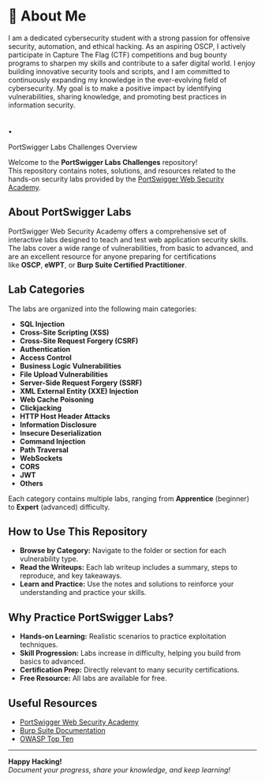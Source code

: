 # 👋 About Me

I am a dedicated cybersecurity student with a strong passion for offensive security, automation, and ethical hacking. As an aspiring OSCP, I actively participate in Capture The Flag (CTF) competitions and bug bounty programs to sharpen my skills and contribute to a safer digital world. I enjoy building innovative security tools and scripts, and I am committed to continuously expanding my knowledge in the ever-evolving field of cybersecurity. My goal is to make a positive impact by identifying vulnerabilities, sharing knowledge, and promoting best practices in information security.
# <img width="10" height="10" alt="image" src="https://github.com/user-attachments/assets/3873c835-8c2f-4637-b132-b923b360075d" />
PortSwigger Labs Challenges Overview

Welcome to the **PortSwigger Labs Challenges** repository!  
This repository contains notes, solutions, and resources related to the hands-on security labs provided by the [PortSwigger Web Security Academy](https://portswigger.net/web-security).

## About PortSwigger Labs

PortSwigger Web Security Academy offers a comprehensive set of interactive labs designed to teach and test web application security skills. The labs cover a wide range of vulnerabilities, from basic to advanced, and are an excellent resource for anyone preparing for certifications like **OSCP**, **eWPT**, or **Burp Suite Certified Practitioner**.

## Lab Categories

The labs are organized into the following main categories:

- **SQL Injection**
- **Cross-Site Scripting (XSS)**
- **Cross-Site Request Forgery (CSRF)**
- **Authentication**
- **Access Control**
- **Business Logic Vulnerabilities**
- **File Upload Vulnerabilities**
- **Server-Side Request Forgery (SSRF)**
- **XML External Entity (XXE) Injection**
- **Web Cache Poisoning**
- **Clickjacking**
- **HTTP Host Header Attacks**
- **Information Disclosure**
- **Insecure Deserialization**
- **Command Injection**
- **Path Traversal**
- **WebSockets**
- **CORS**
- **JWT**
- **Others**

Each category contains multiple labs, ranging from **Apprentice** (beginner) to **Expert** (advanced) difficulty.

## How to Use This Repository

- **Browse by Category:** Navigate to the folder or section for each vulnerability type.
- **Read the Writeups:** Each lab writeup includes a summary, steps to reproduce, and key takeaways.
- **Learn and Practice:** Use the notes and solutions to reinforce your understanding and practice your skills.
## Why Practice PortSwigger Labs?

- **Hands-on Learning:** Realistic scenarios to practice exploitation techniques.
- **Skill Progression:** Labs increase in difficulty, helping you build from basics to advanced.
- **Certification Prep:** Directly relevant to many security certifications.
- **Free Resource:** All labs are available for free.

## Useful Resources

- [PortSwigger Web Security Academy](https://portswigger.net/web-security)
- [Burp Suite Documentation](https://portswigger.net/burp/documentation)
- [OWASP Top Ten](https://owasp.org/www-project-top-ten/)

---

**Happy Hacking!**  
_Document your progress, share your knowledge, and keep learning!_
